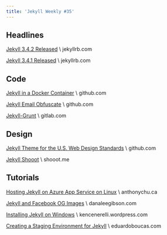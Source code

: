 ```yaml
---
title: 'Jekyll Weekly #35'
---
```


## Headlines

[Jekyll 3.4.2 Released](https://jekyllrb.com/news/2017/03/09/jekyll-3-4-2-released/) \\
jekyllrb.com

[Jekyll 3.4.1 Released](https://jekyllrb.com/news/2017/03/02/jekyll-3-4-1-released/) \\
jekyllrb.com

## Code

[Jekyll in a Docker Container](https://github.com/BretFisher/jekyll-serve) \\
github.com

[Jekyll Email Obfuscate](https://github.com/DavidSouthgate/jekyll-email-obfuscate) \\
github.com

[Jekyll-Grunt](https://gitlab.com/SaiLabs/Jekyll-Grunt) \\
gitlab.com

## Design

[Jekyll Theme for the U.S. Web Design Standards](https://github.com/18F/jekyll-uswds) \\
github.com

[Jekyll Shooot](http://shooot.me/) \\
shooot.me

## Tutorials

[Hosting Jekyll on Azure App Service on Linux](http://anthonychu.ca/post/jekyll-azure-app-service-linux/) \\
anthonychu.ca

[Jekyll and Facebook OG Images](http://danaleegibson.com/jekyll-and-facebook-og-images/) \\
danaleegibson.com

[Installing Jekyll on Windows](https://kencenerelli.wordpress.com/2017/03/08/installing-jekyll-on-windows/) \\
kencenerelli.wordpress.com

[Creating a Staging Environment for Jekyll](https://eduardoboucas.com/blog/2017/02/22/jekyll-staging-environment.html) \\
eduardoboucas.com
